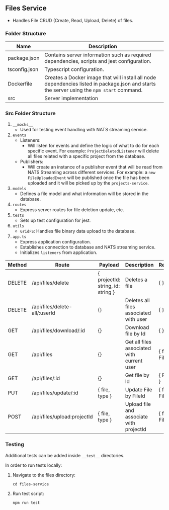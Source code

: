 ## Files Service

* Handles File CRUD (Create, Read, Upload, Delete) of files.

### Folder Structure

| Name | Description |
| ---- |  ---- |
| package.json | Contains server information such as required dependencies, scripts and jest configuration.|
| tsconfig.json | Typescript configuration. |
Dockerfile | Creates a Docker image that will install all node dependencies listed in package.json and starts the server using the `npm start` command. |
| src | Server implementation

### Src Folder Structure
1. `__mocks__`
    * Used for testing event handling with NATS streaming service.
2. `events`
    * Listeners:
        * Will listen for events and define the logic of what to do for each specific event. For example: `ProjectDeletedListener` will delete all files related with a specific project from the database.
    * Publishers:
        * Will create an instance of a publisher event that will be read from NATS Streaming across different services. For example: a `new FileUploadedEvent` will be published once the file has been uploaded and it will be picked up by the `projects-service`.
3. `models`
    * Defines a file model and what information will be stored in the database.
4. `routes`
    * Express server routes for file deletion update, etc.
5. `tests`
    * Sets up test configuration for jest.
6. `utils`
    * `GridFS`: Handles file binary data upload to the database.
7. `app.ts`
    * Express application configuration.
    * Establishes connection to database and NATS streaming service.
    * Initializes `listeners` from application.

| Method | Route | Payload | Description | Response |
| ---- | ---- | ---- | --- | --- |
| DELETE | /api/files/delete | { projectId: string, id: string }| Deletes a file | { } |
| DELETE | /api/files/delete-all/:userId | {} | Deletes all files associated with user | { } |
| GET | /api/files/download/:id | {} | Download file by Id | { } |
| GET | /api/files | {} |  Get all files associated with current user | { files: [ FileDoc ]} |
| GET | /api/files/:id | {} | Get file by Id | { FileDoc }
| PUT | /api/files/update/:id | { file, type } | Update File by FileId | { file: FileDoc } |
| POST | /api/files/upload:projectId | { file, type } | Upload file and associate with projectId | { file: FileDoc }



### Testing

Additional tests can be added inside `__test__` directories.

In order to run tests locally:
1. Navigate to the files directory:
    ```shell
    cd files-service
    ```
2. Run test script:
    ```shell
    npm run test
    ```